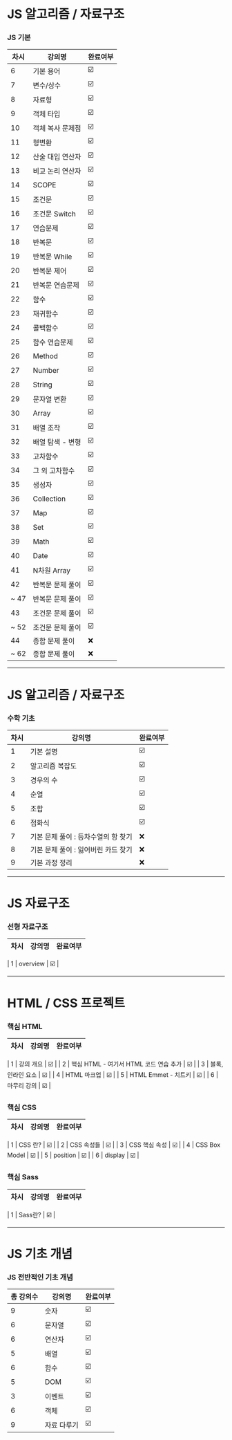 # JS 알고리즘 / 자료구조

### JS 기본

|  차시  |       강의명        | 완료여부 |
| ------ | -------------- | ----- |
| 6 | 기본 용어 | ☑️ |
| 7 | 변수/상수 | ☑️ |
| 8 | 자료형    | ☑️ |
| 9 | 객체 타입 | ☑️ |
| 10 | 객체 복사 문제점 | ☑️ |
| 11 | 형변환 | ☑️ |
| 12 | 산술 대입 연산자 | ☑️ |
| 13 | 비교 논리 연산자 | ☑️ |
| 14 | SCOPE | ☑️ |
| 15 | 조건문 | ☑️ |
| 16 | 조건문 Switch | ☑️ |
| 17 | 연습문제 | ☑️ |
| 18 | 반복문 | ☑️ |
| 19 | 반복문 While | ☑️ |
| 20 | 반복문 제어 | ☑️ |
| 21 | 반복문 연습문제 | ☑️ |
| 22 | 함수 | ☑️ |
| 23 | 재귀함수 | ☑️ |
| 24 | 콜백함수 | ☑️ |
| 25 | 함수 연습문제 | ☑️ |
| 26 | Method | ☑️ |
| 27 | Number | ☑️ |
| 28 | String | ☑️ |
| 29 | 문자열 변환 | ☑️ |
| 30 | Array | ☑️ |
| 31 | 배열 조작 | ☑️ |
| 32 | 배열 탐색 - 변형 | ☑️ |
| 33 | 고차함수 | ☑️ |
| 34 | 그 외 고차함수 | ☑️ |
| 35 | 생성자 | ☑️ |
| 36 | Collection | ☑️ | 
| 37 | Map | ☑️ |
| 38 | Set | ☑️ |
| 39 | Math | ☑️ |
| 40 | Date | ☑️ |
| 41 | N차원 Array | ☑️ |
| 42 | 반복문 문제 풀이 | ☑️ |
| ~ 47 | 반복문 문제 풀이 | ☑️ |
| 43 | 조건문 문제 풀이 | ☑️ |
| ~ 52 | 조건문 문제 풀이 | ☑️ |
| 44 | 종합 문제 풀이 | ❌ |
| ~ 62 | 종합 문제 풀이 | ❌ |

-----------

# JS 알고리즘 / 자료구조

### 수학 기초

|  차시  |       강의명        | 완료여부 |
| ------ | -------------- | ----- |
|1 | 기본 설명 | ☑️ |
|2 | 알고리즘 복잡도 | ☑️ |
|3 | 경우의 수 | ☑️ |
|4 | 순열 | ☑️ |
|5 | 조합 | ☑️ |
|6 | 점화식 | ☑️ |
|7 | 기본 문제 풀이 : 등차수열의 항 찾기 | ❌ |
|8 | 기본 문제 풀이 : 잃어버린 카드 찾기 | ❌ |
|9 | 기본 과정 정리 | ❌ |

---------

# JS 자료구조

### 선형 자료구조

|  차시  |       강의명        | 완료여부 |
| ------ | -------------- | ----- |

| 1 | overview | ☑️ |

----------

# HTML / CSS 프로젝트

### 핵심 HTML

|  차시  |       강의명        | 완료여부 |
| ------ | -------------- | ----- |

| 1 | 강의 개요 | ☑️  |
| 2 | 핵심 HTML - 여기서 HTML 코드 연습 추가 | ☑️ |
| 3 | 블록, 인라인 요소 | ☑️ |
| 4 | HTML 마크업 | ☑️ |
| 5 | HTML Emmet - 치트키 | ☑️ |
| 6 | 마무리 강의 | ☑️ |

### 핵심 CSS

|  차시  |       강의명        | 완료여부 |
| ------ | -------------- | ----- |

| 1 | CSS 란? | ☑️ |
| 2 | CSS 속성들 | ☑️ |
| 3 | CSS 핵심 속성 | ☑️ |
| 4 | CSS Box Model | ☑️ |
| 5 | position | ☑️ |
| 6 | display | ☑️ |

### 핵심 Sass

|  차시  |       강의명        | 완료여부 |
| ------ | -------------- | ----- |

| 1 | Sass란?  | ☑️ |

--------

# JS 기초 개념

### JS 전반적인 기초 개념

|  총 강의수  |       강의명        | 완료여부 |
| ------ | -------------- | ----- |
| 9 | 숫자 | ☑️ |
| 6 | 문자열 | ☑️ |
| 6 | 연산자 | ☑️ |
| 5 | 배열 | ☑️ |
| 6 | 함수 | ☑️ |
| 5 | DOM | ☑️ |
| 3 | 이벤트 | ☑️ |
| 6 | 객체 | ☑️ |
| 9 | 자료 다루기 | ☑️ |
